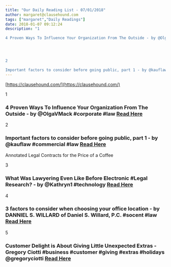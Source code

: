 ```yaml
---
title: "Our Daily Reading List - 07/01/2018"
author: margaret@clausehound.com
tags: ["margaret","Daily Readings"]
date: 2018-01-07 09:12:24
description: "1

4 Proven Ways To Influence Your Organization From The Outside - by @OlgaVMack #corporate #law Read Here

 


2

Important factors to consider before going public, part 1 - by @kauflaw #commercia..."
---
```


[https://clausehound.com/](https://clausehound.com/)

1

### 4 Proven Ways To Influence Your Organization From The Outside - by @OlgaVMack #corporate #law [Read Here](https://goo.gl/x5Qgv1)

 

2

### Important factors to consider before going public, part 1 - by @kauflaw #commercial #law [Read Here](https://goo.gl/BSchpg)

Annotated Legal Contracts
for the Price of a Coffee

3

### What Was Lawyering Even Like Before Electronic #Legal Research? - by @Kathryn1 #technology [Read Here](https://goo.gl/wCDL23)

 

4

### 3 factors to consider when choosing your office location - by DANNIEL S. WILLARD of Daniel S. Willard, P.C. #socent #law [Read Here](https://goo.gl/rCmG29)

 

5

### Customer Delight is About Giving Little Unexpected Extras - Gregory Ciotti #business #customer #giving #extras #holidays @gregoryciotti [Read Here](https://www.shopify.ca/blog/customer-delight)

 